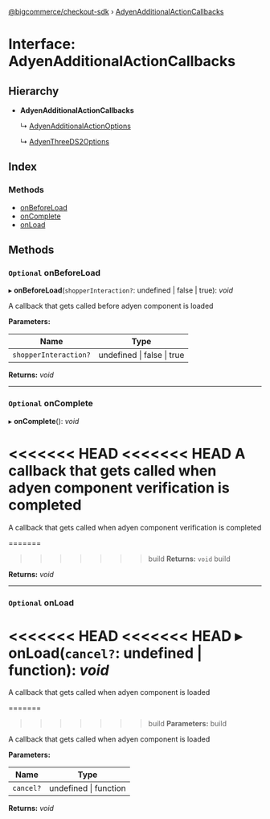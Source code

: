 [@bigcommerce/checkout-sdk](../README.md) › [AdyenAdditionalActionCallbacks](adyenadditionalactioncallbacks.md)

# Interface: AdyenAdditionalActionCallbacks

## Hierarchy

* **AdyenAdditionalActionCallbacks**

  ↳ [AdyenAdditionalActionOptions](adyenadditionalactionoptions.md)

  ↳ [AdyenThreeDS2Options](adyenthreeds2options.md)

## Index

### Methods

* [onBeforeLoad](adyenadditionalactioncallbacks.md#optional-onbeforeload)
* [onComplete](adyenadditionalactioncallbacks.md#optional-oncomplete)
* [onLoad](adyenadditionalactioncallbacks.md#optional-onload)

## Methods

### `Optional` onBeforeLoad

▸ **onBeforeLoad**(`shopperInteraction?`: undefined | false | true): *void*

A callback that gets called before adyen component is loaded

**Parameters:**

Name | Type |
------ | ------ |
`shopperInteraction?` | undefined &#124; false &#124; true |

**Returns:** *void*

___

### `Optional` onComplete

▸ **onComplete**(): *void*

<<<<<<< HEAD
<<<<<<< HEAD
A callback that gets called when adyen component verification
is completed
=======
A callback that gets called when adyen component verification is completed

=======
>>>>>>> build
**Returns:** `void`
>>>>>>> build

**Returns:** *void*

___

### `Optional` onLoad

<<<<<<< HEAD
<<<<<<< HEAD
▸ **onLoad**(`cancel?`: undefined | function): *void*
=======
A callback that gets called when adyen component is loaded

=======
>>>>>>> build
**Parameters:**
>>>>>>> build

A callback that gets called when adyen component is loaded

**Parameters:**

Name | Type |
------ | ------ |
`cancel?` | undefined &#124; function |

**Returns:** *void*
